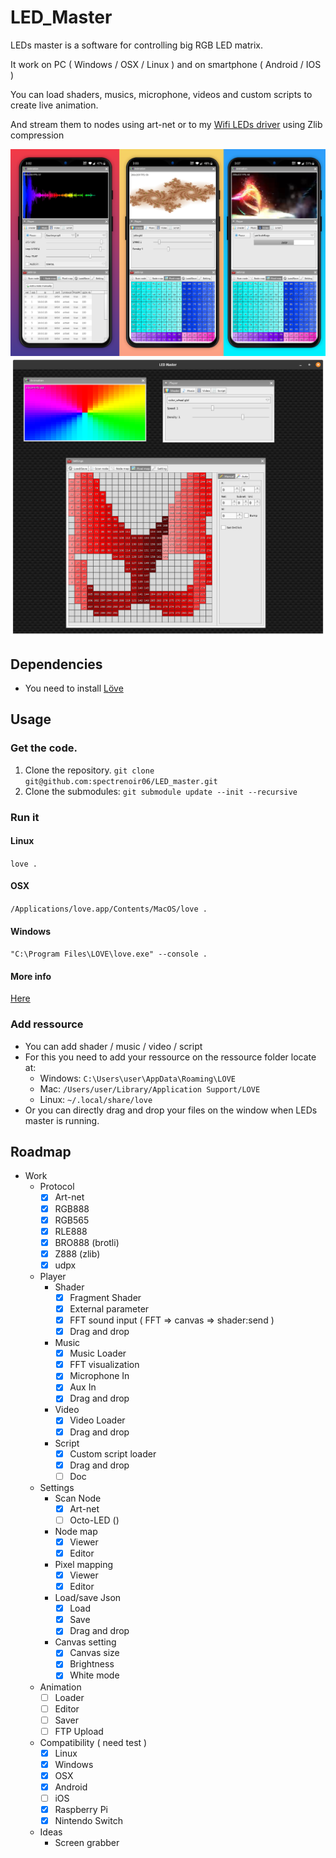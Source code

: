 LED_Master
============

LEDs master is a software for controlling big RGB LED matrix.

It work on PC ( Windows / OSX / Linux ) and on smartphone ( Android / IOS )

You can load shaders, musics, microphone, videos and custom scripts to create live animation.

And stream them to nodes using art-net or to my [Wifi LEDs driver](https://antoine.doussaud.org/esp32_LED) using Zlib compression

![](img/3.png)
![](img/1.png)
<!-- ![](img/2.png) -->


## Dependencies
 - You need to install [Löve](https://love2d.org/#download)

## Usage
### Get the code.
1. Clone the repository. `git clone git@github.com:spectrenoir06/LED_master.git`
2. Clone the submodules: `git submodule update --init --recursive`
### Run it
#### Linux
`love .`
#### OSX
`/Applications/love.app/Contents/MacOS/love .`
#### Windows
`"C:\Program Files\LOVE\love.exe" --console .`
#### More info
[Here](https://love2d.org/wiki/Getting_Started)

### Add ressource
- You can add shader / music / video / script
- For this you need to add your ressource on the ressource folder locate at:
  - Windows: `C:\Users\user\AppData\Roaming\LOVE`
   - Mac: `/Users/user/Library/Application Support/LOVE`
   - Linux: `~/.local/share/love`
- Or you can directly drag and drop your files on the window when LEDs master is running.


## Roadmap

- Work
  - Protocol
    - [x] Art-net
    - [x] RGB888
    - [x] RGB565
    - [x] RLE888
    - [x] BRO888 (brotli)
    - [x] Z888 (zlib)
    - [x] udpx
  - Player
    - Shader
      - [x] Fragment Shader
      - [x] External parameter
      - [x] FFT sound input ( FFT => canvas => shader:send )
      - [x] Drag and drop
    - Music
      - [x] Music Loader
      - [x] FFT visualization
      - [x] Microphone In
      - [x] Aux In
      - [x] Drag and drop
    - Video
      - [x] Video Loader
      - [x] Drag and drop
    - Script
      - [x] Custom script loader
      - [x] Drag and drop
      - [ ] Doc
  - Settings
    - Scan Node
      - [x] Art-net
      - [ ] Octo-LED ()
    - Node map
      - [x] Viewer
      - [x] Editor
    - Pixel mapping
      - [x] Viewer
      - [x] Editor
    - Load/save Json
      - [x] Load
      - [x] Save
      - [x] Drag and drop
    - Canvas setting
      - [x] Canvas size
      - [x] Brightness
      - [x] White mode
  - Animation
    - [ ] Loader
    - [ ] Editor
    - [ ] Saver
    - [ ] FTP Upload
  - Compatibility ( need test )
    - [x] Linux
    - [x] Windows
    - [x] OSX
    - [x] Android
    - [ ] iOS
    - [x] Raspberry Pi
    - [x] Nintendo Switch
  - Ideas
    - Screen grabber
